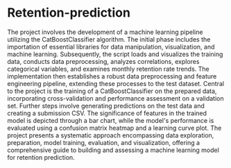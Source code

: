 # Retention-prediction
The project involves the development of a machine learning pipeline utilizing the CatBoostClassifier algorithm. The initial phase includes the importation of essential libraries for data manipulation, visualization, and machine learning. Subsequently, the script loads and visualizes the training data, conducts data preprocessing, analyzes correlations, explores categorical variables, and examines monthly retention rate trends. The implementation then establishes a robust data preprocessing and feature engineering pipeline, extending these processes to the test dataset. Central to the project is the training of a CatBoostClassifier on the prepared data, incorporating cross-validation and performance assessment on a validation set. Further steps involve generating predictions on the test data and creating a submission CSV. The significance of features in the trained model is depicted through a bar chart, while the model's performance is evaluated using a confusion matrix heatmap and a learning curve plot. The project presents a systematic approach encompassing data exploration, preparation, model training, evaluation, and visualization, offering a comprehensive guide to building and assessing a machine learning model for retention prediction.
